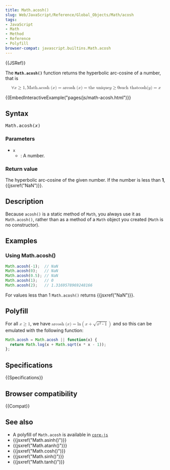 ```yaml
---
title: Math.acosh()
slug: Web/JavaScript/Reference/Global_Objects/Math/acosh
tags:
- JavaScript
- Math
- Method
- Reference
- Polyfill
browser-compat: javascript.builtins.Math.acosh
---
```

{{JSRef}}

The **`Math.acosh()`** function returns the hyperbolic arc-cosine of a number,
that is

<math display="block"><semantics><mrow><mo>∀</mo> <mi>x</mi> <mo>≥</mo>
<mn>1</mn> <mo>,</mo>
<mstyle mathvariant="monospace"><mrow><mo lspace="0em" rspace="thinmathspace">Math.acosh</mo>
<mo stretchy="false">(</mo> <mi>x</mi> <mo stretchy="false">)</mo>
</mrow></mstyle><mo>=</mo> <mo lspace="0em" rspace="thinmathspace">arcosh</mo>
<mo stretchy="false">(</mo> <mi>x</mi> <mo stretchy="false">)</mo> <mo>=</mo>
<mtext>the unique </mtext><mspace width="thickmathspace"></mspace><mi>y</mi>
<mo>≥</mo> <mn>0</mn> <mspace width="thickmathspace"></mspace><mtext>such
that</mtext>
<mspace width="thickmathspace"></mspace><mo lspace="0em" rspace="0em">cosh</mo>
<mo stretchy="false">(</mo> <mi>y</mi> <mo stretchy="false">)</mo> <mo>=</mo>
<mi>x</mi> </mrow><annotation encoding="TeX">\forall x \geq 1,
\mathtt{\operatorname{Math.acosh}(x)} = \operatorname{arcosh}(x) = \text{ the
unique } \; y \geq 0 \; \text{such that} \; \cosh(y) =
x</annotation></semantics></math>

{{EmbedInteractiveExample("pages/js/math-acosh.html")}}

## Syntax

<pre class="brush: js">Math.acosh(<var>x</var>)</pre>

### Parameters

- `x`
  - : A number.

### Return value

The hyperbolic arc-cosine of the given number. If the number is less than **1**,
{{jsxref("NaN")}}.

## Description

Because `acosh()` is a static method of `Math`, you always use it as
`Math.acosh()`, rather than as a method of a `Math` object you created (`Math`
is no constructor).

## Examples

### Using Math.acosh()

```js
Math.acosh(-1);  // NaN
Math.acosh(0);   // NaN
Math.acosh(0.5); // NaN
Math.acosh(1);   // 0
Math.acosh(2);   // 1.3169578969248166
```

For values less than 1 `Math.acosh()` returns {{jsxref("NaN")}}.

## Polyfill

For all <math><semantics><mrow><mi>x</mi> <mo>≥</mo> <mn>1</mn>
</mrow><annotation encoding="TeX">x \geq 1</annotation> </semantics></math>, we
have <math> <semantics><mrow><mo lspace="0em" rspace="thinmathspace">arcosh</mo>
<mo stretchy="false">(</mo> <mi>x</mi> <mo stretchy="false">)</mo> <mo>=</mo>
<mo lspace="0em" rspace="0em">ln</mo> <mrow><mo>(</mo> <mrow><mi>x</mi>
<mo>+</mo> <msqrt><mrow><msup><mi>x</mi> <mn>2</mn> </msup><mo>-</mo> <mn>1</mn>
</mrow></msqrt></mrow><mo>)</mo>
</mrow></mrow><annotation encoding="TeX">\operatorname {arcosh} (x) = \ln
\left(x + \sqrt{x^{2} - 1} \right)</annotation> </semantics></math> and so this
can be emulated with the following function:

```js
Math.acosh = Math.acosh || function(x) {
  return Math.log(x + Math.sqrt(x * x - 1));
};
```

## Specifications

{{Specifications}}

## Browser compatibility

{{Compat}}

## See also

- A polyfill of `Math.acosh` is available in
  [`core-js`](https://github.com/zloirock/core-js#ecmascript-math)
- {{jsxref("Math.asinh()")}}
- {{jsxref("Math.atanh()")}}
- {{jsxref("Math.cosh()")}}
- {{jsxref("Math.sinh()")}}
- {{jsxref("Math.tanh()")}}
